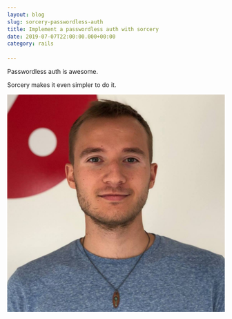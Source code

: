 ```yaml
---
layout: blog
slug: sorcery-passwordless-auth
title: Implement a passwordless auth with sorcery
date: 2019-07-07T22:00:00.000+00:00
category: rails

---
```

Passwordless auth is awesome. 

Sorcery makes it even simpler to do it.

![](/assets/images/uploads/40379671_2059986457347344_5031989267451084800_o.jpg)